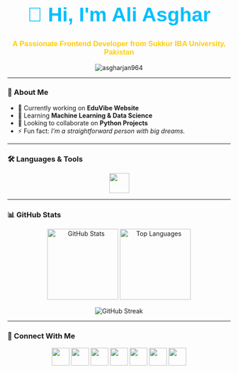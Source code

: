 <!-- Animated Heading -->
<h1 align="center" style="font-family: 'Poppins', sans-serif; font-size: 45px; color: #00bfff; white-space: nowrap; overflow: hidden;">
  <span style="display: inline-block; animation: slideText 8s linear infinite;">👋 Hi, I'm Ali Asghar</span>
</h1>



<h3 align="center" style="color: #ffcc00; font-family: 'Trebuchet MS', sans-serif;">A Passionate Frontend Developer from Sukkur IBA University, Pakistan</h3>

<p align="center">
  <img src="https://komarev.com/ghpvc/?username=asgharjan964&label=Profile%20views&color=ff69b4&style=flat" alt="asgharjan964" />
</p>

--- 

### 🚀 About Me
- 🔭 Currently working on **EduVibe Website**  
- 🌱 Learning **Machine Learning & Data Science**  
- 👯 Looking to collaborate on **Python Projects**  
- ⚡ Fun fact: *I’m a straightforward person with big dreams.*

---

### 🛠️ Languages & Tools
<p align="center">
  <a href="#"><img src="https://skillicons.dev/icons?i=html,css,cpp,java,mysql,python,photoshop" height="45"/></a>
</p>

---

### 📊 GitHub Stats
<p align="center">
  <img src="https://github-readme-stats.vercel.app/api?username=asgharjan964&show_icons=true&theme=tokyonight" alt="GitHub Stats" height="160"/>
  <img src="https://github-readme-stats.vercel.app/api/top-langs?username=asgharjan964&show_icons=true&layout=compact&theme=tokyonight" alt="Top Languages" height="160"/>
</p>

<p align="center">
  <img src="https://github-readme-streak-stats.herokuapp.com/?user=asgharjan964&theme=tokyonight" alt="GitHub Streak" />
</p>

---

### 🤝 Connect With Me
<p align="center">
  <a href="https://twitter.com/asthetic_asghar" target="_blank"><img src="https://cdn-icons-png.flaticon.com/512/733/733579.png" height="40"/></a>
  <a href="https://linkedin.com/in/ali-asghar-mahar-1706b4274" target="_blank"><img src="https://cdn-icons-png.flaticon.com/512/3536/3536505.png" height="40"/></a>
  <a href="https://kaggle.com/aliasgharmahar" target="_blank"><img src="https://cdn.iconscout.com/icon/free/png-256/free-kaggle-3628867-3030003.png" height="40"/></a>
  <a href="https://www.facebook.com/asgharjan964" target="_blank"><img src="https://cdn-icons-png.flaticon.com/512/733/733547.png" height="40"/></a>
  <a href="https://www.instagram.com/aesthetic._.asghar/" target="_blank"><img src="https://cdn-icons-png.flaticon.com/512/2111/2111463.png" height="40"/></a>
  <a href="https://www.youtube.com/c/asghajan964" target="_blank"><img src="https://cdn-icons-png.flaticon.com/512/1384/1384060.png" height="40"/></a>
  <a href="https://wa.me/923053361964" target="_blank"><img src="https://cdn-icons-png.flaticon.com/512/733/733585.png" height="40"/></a>
</p>
